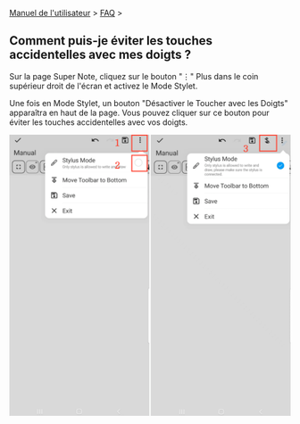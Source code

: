 [Manuel de l'utilisateur](/dragonnest/drawnote/manual/fr) > [FAQ](/dragonnest/drawnote/manual/fr/q_a) >

Comment puis-je éviter les touches accidentelles avec mes doigts ?
---
Sur la page Super Note, cliquez sur le bouton "⋮" Plus dans le coin supérieur droit de l'écran et activez le Mode Stylet.

Une fois en Mode Stylet, un bouton "Désactiver le Toucher avec les Doigts" apparaîtra en haut de la page. Vous pouvez cliquer sur ce bouton pour éviter les touches accidentelles avec vos doigts.

![Mode Stylet](imgs/mistouch.png)